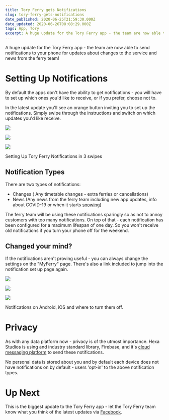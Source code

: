 ```yaml
---
title: Tory Ferry gets Notifications
slug: tory-ferry-gets-notifications
date_published: 2020-06-25T21:59:30.000Z
date_updated: 2020-06-26T08:08:29.000Z
tags: App, Tory
excerpt: A huge update for the Tory Ferry app - the team are now able to send notifications to your phone for updates about changes to the service and news from the ferry team!
---
```


A huge update for the Tory Ferry app - the team are now able to send notifications to your phone for updates about changes to the service and news from the ferry team!

# Setting Up Notifications

By default the apps don't have the ability to get notifications - you will have to set up which ones you'd like to receive, or if you prefer, choose not to.

In the latest update you'll see an orange button inviting you to set up the notifications. Simply swipe through the instructions and switch on which updates you'd like receive.

![](/images/2020/06/Screenshot_20200625-212957.jpg)

![](/images/2020/06/Screenshot_20200625-213014.jpg)

![](/images/2020/06/Screenshot_20200625-213036.jpg)

Setting Up Tory Ferry Notifications in 3 swipes
## Notification Types

There are two types of notifications:

- Changes ( Any timetable changes - extra ferries or cancellations)
- News (Any news from the ferry team including new app updates, info about COVID-19 or when it starts [snowing](/its-beginning-to-look-a-lot-like-christmas/))

The ferry team will be using these notifications sparingly so as not to annoy customers with too many notifications. On top of that - each notification has been configured for a maximum lifespan of one day. So you won't receive old notifications if you turn your phone off for the weekend.

## Changed your mind?

If the notifications aren't proving useful - you can always change the settings on the "MyFerry" page. There's also a link included to jump into the notification set up page again.

![](/images/2020/06/Screenshot_20200625-213639.jpg)

![](/images/2020/06/Screenshot_20200625-213051-1.jpg)

![](/images/2020/06/IMG_0002.jpg)

Notifications on Android, iOS and where to turn them off.
# Privacy

As with any data platform now - privacy is of the utmost importance. Hexa Studios is using and industry standard library, Firebase, and it's [cloud messaging platform](https://firebase.google.com/support/privacy/) to send these notifications.

No personal data is stored about you and by default each device does not have notifications on by default - users 'opt-in' to the above notification types.

# Up Next

This is the biggest update to the Tory Ferry app - let the Tory Ferry team know what you think of the latest updates via [Facebook](https://www.facebook.com/toryislandferry).
